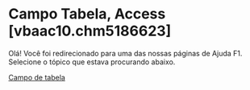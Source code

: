
# Campo Tabela, Access [vbaac10.chm5186623]

Olá! Você foi redirecionado para uma das nossas páginas de Ajuda F1. Selecione o tópico que estava procurando abaixo.

[Campo de tabela](http://msdn.microsoft.com/library/b2bf5df9-f8f4-4cca-7a09-1271350e3614%28Office.15%29.aspx)
